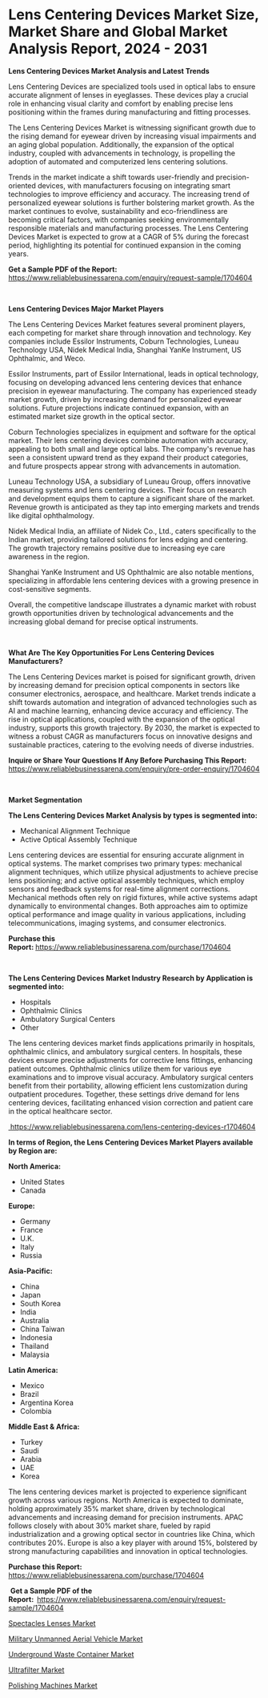 <p><h1>Lens Centering Devices Market Size, Market Share and Global Market Analysis Report, 2024 - 2031</h1></p><p><strong>Lens Centering Devices Market Analysis and Latest Trends</strong></p>
<p><p>Lens Centering Devices are specialized tools used in optical labs to ensure accurate alignment of lenses in eyeglasses. These devices play a crucial role in enhancing visual clarity and comfort by enabling precise lens positioning within the frames during manufacturing and fitting processes. </p><p>The Lens Centering Devices Market is witnessing significant growth due to the rising demand for eyewear driven by increasing visual impairments and an aging global population. Additionally, the expansion of the optical industry, coupled with advancements in technology, is propelling the adoption of automated and computerized lens centering solutions. </p><p>Trends in the market indicate a shift towards user-friendly and precision-oriented devices, with manufacturers focusing on integrating smart technologies to improve efficiency and accuracy. The increasing trend of personalized eyewear solutions is further bolstering market growth. As the market continues to evolve, sustainability and eco-friendliness are becoming critical factors, with companies seeking environmentally responsible materials and manufacturing processes. The Lens Centering Devices Market is expected to grow at a CAGR of 5% during the forecast period, highlighting its potential for continued expansion in the coming years.</p></p>
<p><strong>Get a Sample PDF of the Report:&nbsp;</strong> <a href="https://www.reliablebusinessarena.com/enquiry/request-sample/1704604?utm_campaign=1685&utm_medium=2&utm_source=Github&utm_content=ia&utm_term=21102024&utm_id=lens-centering-devices">https://www.reliablebusinessarena.com/enquiry/request-sample/1704604</a></p>
<p>&nbsp;</p>
<p><strong>Lens Centering Devices Major Market Players</strong></p>
<p><p>The Lens Centering Devices Market features several prominent players, each competing for market share through innovation and technology. Key companies include Essilor Instruments, Coburn Technologies, Luneau Technology USA, Nidek Medical India, Shanghai YanKe Instrument, US Ophthalmic, and Weco.</p><p>Essilor Instruments, part of Essilor International, leads in optical technology, focusing on developing advanced lens centering devices that enhance precision in eyewear manufacturing. The company has experienced steady market growth, driven by increasing demand for personalized eyewear solutions. Future projections indicate continued expansion, with an estimated market size growth in the optical sector.</p><p>Coburn Technologies specializes in equipment and software for the optical market. Their lens centering devices combine automation with accuracy, appealing to both small and large optical labs. The company's revenue has seen a consistent upward trend as they expand their product categories, and future prospects appear strong with advancements in automation.</p><p>Luneau Technology USA, a subsidiary of Luneau Group, offers innovative measuring systems and lens centering devices. Their focus on research and development equips them to capture a significant share of the market. Revenue growth is anticipated as they tap into emerging markets and trends like digital ophthalmology.</p><p>Nidek Medical India, an affiliate of Nidek Co., Ltd., caters specifically to the Indian market, providing tailored solutions for lens edging and centering. The growth trajectory remains positive due to increasing eye care awareness in the region.</p><p>Shanghai YanKe Instrument and US Ophthalmic are also notable mentions, specializing in affordable lens centering devices with a growing presence in cost-sensitive segments.</p><p>Overall, the competitive landscape illustrates a dynamic market with robust growth opportunities driven by technological advancements and the increasing global demand for precise optical instruments.</p></p>
<p>&nbsp;</p>
<p><strong>What Are The Key Opportunities For Lens Centering Devices Manufacturers?</strong></p>
<p><p>The Lens Centering Devices market is poised for significant growth, driven by increasing demand for precision optical components in sectors like consumer electronics, aerospace, and healthcare. Market trends indicate a shift towards automation and integration of advanced technologies such as AI and machine learning, enhancing device accuracy and efficiency. The rise in optical applications, coupled with the expansion of the optical industry, supports this growth trajectory. By 2030, the market is expected to witness a robust CAGR as manufacturers focus on innovative designs and sustainable practices, catering to the evolving needs of diverse industries.</p></p>
<p><strong>Inquire or Share Your Questions If Any Before Purchasing This Report:</strong> <a href="https://www.reliablebusinessarena.com/enquiry/pre-order-enquiry/1704604?utm_campaign=1685&utm_medium=2&utm_source=Github&utm_content=ia&utm_term=21102024&utm_id=lens-centering-devices">https://www.reliablebusinessarena.com/enquiry/pre-order-enquiry/1704604</a></p>
<p>&nbsp;</p>
<p><strong>Market Segmentation</strong></p>
<p><strong>The Lens Centering Devices Market Analysis by types is segmented into:</strong></p>
<p><ul><li>Mechanical Alignment Technique</li><li>Active Optical Assembly Technique</li></ul></p>
<p><p>Lens centering devices are essential for ensuring accurate alignment in optical systems. The market comprises two primary types: mechanical alignment techniques, which utilize physical adjustments to achieve precise lens positioning; and active optical assembly techniques, which employ sensors and feedback systems for real-time alignment corrections. Mechanical methods often rely on rigid fixtures, while active systems adapt dynamically to environmental changes. Both approaches aim to optimize optical performance and image quality in various applications, including telecommunications, imaging systems, and consumer electronics.</p></p>
<p><strong>Purchase this Report:&nbsp;</strong><a href="https://www.reliablebusinessarena.com/purchase/1704604?utm_campaign=1685&utm_medium=2&utm_source=Github&utm_content=ia&utm_term=21102024&utm_id=lens-centering-devices">https://www.reliablebusinessarena.com/purchase/1704604</a></p>
<p>&nbsp;</p>
<p><strong>The Lens Centering Devices Market Industry Research by Application is segmented into:</strong></p>
<p><ul><li>Hospitals</li><li>Ophthalmic Clinics</li><li>Ambulatory Surgical Centers</li><li>Other</li></ul></p>
<p><p>The lens centering devices market finds applications primarily in hospitals, ophthalmic clinics, and ambulatory surgical centers. In hospitals, these devices ensure precise adjustments for corrective lens fittings, enhancing patient outcomes. Ophthalmic clinics utilize them for various eye examinations and to improve visual accuracy. Ambulatory surgical centers benefit from their portability, allowing efficient lens customization during outpatient procedures. Together, these settings drive demand for lens centering devices, facilitating enhanced vision correction and patient care in the optical healthcare sector.</p></p>
<p><a href="https://www.reliablebusinessarena.com/lens-centering-devices-r1704604?utm_campaign=1685&utm_medium=2&utm_source=Github&utm_content=ia&utm_term=21102024&utm_id=lens-centering-devices">&nbsp;https://www.reliablebusinessarena.com/lens-centering-devices-r1704604</a></p>
<p><strong>In terms of Region, the Lens Centering Devices Market Players available by Region are:</strong></p>
<p>
    <p> <strong> North America: </strong>
        <ul>
            <li>United States</li>
            <li>Canada</li>
        </ul>
        </p> 
    <p> <strong> Europe: </strong>
        <ul>
            <li>Germany</li>
            <li>France</li>
            <li>U.K.</li>
            <li>Italy</li>
            <li>Russia</li>
        </ul>
        </p> 
    <p> <strong> Asia-Pacific: </strong>
        <ul>
            <li>China</li>
            <li>Japan</li>
            <li>South Korea</li>
            <li>India</li>
            <li>Australia</li>
            <li>China Taiwan</li>
            <li>Indonesia</li>
            <li>Thailand</li>
            <li>Malaysia</li>
        </ul>
        </p> 
    <p> <strong> Latin America: </strong>
        <ul>
            <li>Mexico</li>
            <li>Brazil</li>
            <li>Argentina Korea</li>
            <li>Colombia</li>
        </ul>
        </p> 
    <p> <strong> Middle East & Africa: </strong>
        <ul>
            <li>Turkey</li>
            <li>Saudi</li>
            <li>Arabia</li>
            <li>UAE</li>
            <li>Korea</li>
        </ul>
    </p>
    </p>
<p><p>The lens centering devices market is projected to experience significant growth across various regions. North America is expected to dominate, holding approximately 35% market share, driven by technological advancements and increasing demand for precision instruments. APAC follows closely with about 30% market share, fueled by rapid industrialization and a growing optical sector in countries like China, which contributes 20%. Europe is also a key player with around 15%, bolstered by strong manufacturing capabilities and innovation in optical technologies.</p></p>
<p><strong>Purchase this Report: </strong><a href="https://www.reliablebusinessarena.com/purchase/1704604?utm_campaign=1685&utm_medium=2&utm_source=Github&utm_content=ia&utm_term=21102024&utm_id=lens-centering-devices">https://www.reliablebusinessarena.com/purchase/1704604</a></p>
<p>&nbsp;<strong>Get a Sample PDF of the Report:&nbsp;&nbsp;</strong><a href="https://www.reliablebusinessarena.com/enquiry/request-sample/1704604?utm_campaign=1685&utm_medium=2&utm_source=Github&utm_content=ia&utm_term=21102024&utm_id=lens-centering-devices">https://www.reliablebusinessarena.com/enquiry/request-sample/1704604</a></p>
<p><strong></strong></p>
<p><p><a href="https://github.com/MarilynDouglas476/Market-Research-Report-List-1/blob/main/spectacles-lenses-market.md?utm_campaign=1685&utm_medium=2&utm_source=Github&utm_content=ia&utm_term=21102024&utm_id=lens-centering-devices">Spectacles Lenses Market</a></p><p><a href="https://www.linkedin.com/pulse/military-unmanned-aerial-vehicle-market-size-share-growth-5qlwf?utm_campaign=1685&utm_medium=2&utm_source=Github&utm_content=ia&utm_term=21102024&utm_id=lens-centering-devices">Military Unmanned Aerial Vehicle Market</a></p><p><a href="https://www.linkedin.com/pulse/underground-waste-container-revenue-growth-report-2024-md6df?utm_campaign=1685&utm_medium=2&utm_source=Github&utm_content=ia&utm_term=21102024&utm_id=lens-centering-devices">Underground Waste Container Market</a></p><p><a href="https://www.linkedin.com/pulse/ultrafilter-market-global-regional-analysis-2024-2031-bhkvf?utm_campaign=1685&utm_medium=2&utm_source=Github&utm_content=ia&utm_term=21102024&utm_id=lens-centering-devices">Ultrafilter Market</a></p><p><a href="https://www.linkedin.com/pulse/polishing-machines-market-evolution-global-trends-regional-dynamics-9xt0f?utm_campaign=1685&utm_medium=2&utm_source=Github&utm_content=ia&utm_term=21102024&utm_id=lens-centering-devices">Polishing Machines Market</a></p></p>